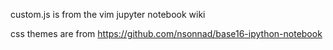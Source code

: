 custom.js is from the vim jupyter notebook wiki

css themes are from https://github.com/nsonnad/base16-ipython-notebook
